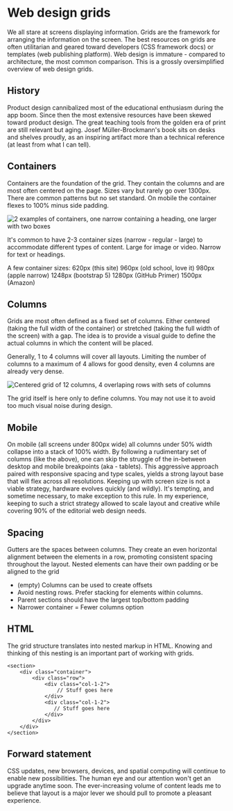 # Web design grids

We all stare at screens displaying information. Grids are the framework for arranging the information on the screen. The best resources on grids are often utilitarian and geared toward developers (CSS framework docs) or templates (web publishing platform). Web design is immature - compared to architecture, the most common comparison. This is a grossly oversimplified overview of web design grids.

## History 
Product design cannibalized most of the educational enthusiasm during the app boom. Since then the most extensive resources have been skewed toward product design. The great teaching tools from the golden era of print are still relevant but aging. Josef Müller-Brockmann's book sits on desks and shelves proudly, as an inspiring artifact more than a technical reference (at least from what I can tell).

## Containers
Containers are the foundation of the grid. They contain the columns and are most often centered on the page. Sizes vary but rarely go over 1300px. There are common patterns but no set standard. On mobile the container flexes to 100% minus side padding.

![2 examples of containers, one narrow containing a heading, one larger with two boxes](https://slrncl.com/blog/content/img/web-grid-container.jpg)

It's common to have 2-3 container sizes (narrow - regular - large) to accommodate different types of content. Large for image or video. Narrow for text or headings.

A few container sizes:
620px (this site)
960px (old school, love it)
980px (apple narrow)
1248px (bootstrap 5)
1280px (GitHub Primer)
1500px (Amazon)

## Columns
Grids are most often defined as a fixed set of columns. Either centered (taking the full width of the container) or stretched (taking the full width of the screen) with a gap. The idea is to provide a visual guide to define the actual columns in which the content will be placed.

Generally, 1 to 4 columns will cover all layouts. Limiting the number of columns to a maximum of 4 allows for good density, even 4 columns are already very dense.

![Centered grid of 12 columns, 4 overlaping rows with sets of columns](https://slrncl.com/blog/content/img/web-grid-columns.jpg)

The grid itself is here only to define columns. You may not use it to avoid too much visual noise during design.

## Mobile 

On mobile (all screens under 800px wide) all columns under 50% width collapse into a stack of 100% width. By following a rudimentary set of columns (like the above), one can skip the struggle of the in-between desktop and mobile breakpoints (aka - tablets). This aggressive approach paired with responsive spacing and type scales, yields a strong layout base that will flex across all resolutions. Keeping up with screen size is not a viable strategy, hardware evolves quickly (and wildly). It's tempting, and sometime necessary, to make exception to this rule. In my experience, keeping to such a strict strategy allowed to scale layout and creative while covering 90% of the editorial web design needs.

## Spacing
Gutters are the spaces between columns. They create an even horizontal alignment between the elements in a row, promoting consistent spacing throughout the layout. Nested elements can have their own padding or be aligned to the grid

- (empty) Columns can be used to create offsets
- Avoid nesting rows. Prefer stacking for elements within columns.
- Parent sections should have the largest top/bottom padding
- Narrower container = Fewer columns option

## HTML
The grid structure translates into nested markup in HTML. Knowing and thinking of this nesting is an important part of working with grids.

	<section>
		<div class="container">
			<div class="row">
				<div class="col-1-2">
					// Stuff goes here
				</div>
				<div class="col-1-2">
				   // Stuff goes here
				</div>
			</div>
		</div>
	</section>

## Forward statement
CSS updates, new browsers, devices, and spatial computing will continue to enable new possibilities. The human eye and our attention won't get an upgrade anytime soon. The ever-increasing volume of content leads me to believe that layout is a major lever we should pull to promote a pleasant experience.